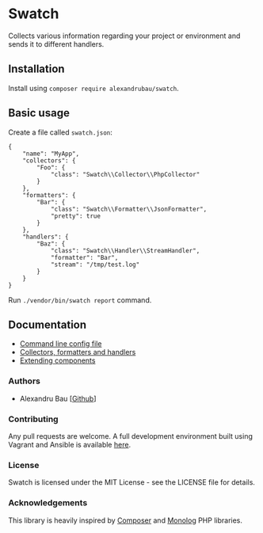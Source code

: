 # Swatch

Collects various information regarding your project or environment and sends it to different handlers.

## Installation

Install using `composer require alexandrubau/swatch`.

## Basic usage

Create a file called `swatch.json`:
 
```
{
    "name": "MyApp",
    "collectors": {
        "Foo": {
            "class": "Swatch\\Collector\\PhpCollector"
        }
    },
    "formatters": {
        "Bar": {
            "class": "Swatch\\Formatter\\JsonFormatter",
            "pretty": true
        }
    },
    "handlers": {
        "Baz": {
            "class": "Swatch\\Handler\\StreamHandler",
            "formatter": "Bar",
            "stream": "/tmp/test.log"
        }
    }
}
```

Run `./vendor/bin/swatch report` command.


## Documentation

- [Command line config file](doc/01-config.md)
- [Collectors, formatters and handlers](doc/02-components.md)
- [Extending components](doc/03-extend.md)

### Authors

- Alexandru Bau [[Github](https://github.com/alexandrubau)]

### Contributing

Any pull requests are welcome. A full development environment built using Vagrant and Ansible is available [here](https://github.com/alexandrubau/swatch-dev).

### License

Swatch is licensed under the MIT License - see the LICENSE file for details.

### Acknowledgements

This library is heavily inspired by [Composer](https://github.com/composer/composer) and [Monolog](https://github.com/Seldaek/monolog) PHP libraries.